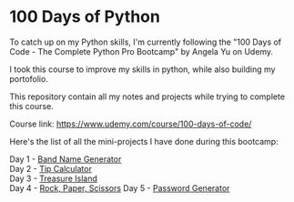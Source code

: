 # 100 Days of Python

To catch up on my Python skills, I'm currently following the "100 Days of Code - The Complete Python Pro Bootcamp" by Angela Yu on Udemy.

I took this course to improve my skills in python, while also building my portofolio.

This repository contain all my notes and projects while trying to complete this course.  

Course link: https://www.udemy.com/course/100-days-of-code/

Here's the list of all the mini-projects I have done during this bootcamp:

Day 1 - [Band Name Generator](https://github.com/AFCM1/100-Days-of-Code-Python-AFCM/tree/main/Beginner/Day_1)  
Day 2 - [Tip Calculator](https://github.com/AFCM1/100-Days-of-Code-Python-AFCM/tree/main/Beginner/Day_2)  
Day 3 - [Treasure Island](https://github.com/AFCM1/100-Days-of-Code-Python-AFCM/tree/main/Beginner/Day_3)  
Day 4 - [Rock, Paper, Scissors](https://github.com/AFCM1/100-Days-of-Code-Python-AFCM/tree/main/Beginner/Day_4)
Day 5 - [Password Generator](https://github.com/AFCM1/100-Days-of-Code-Python-AFCM/tree/main/Beginner/Day_5)
